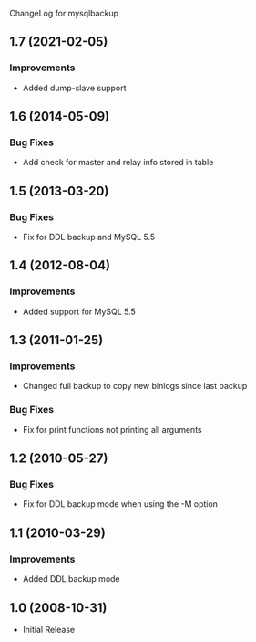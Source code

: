 ChangeLog for mysqlbackup

## 1.7 (2021-02-05)

### Improvements
  * Added dump-slave support

## 1.6 (2014-05-09)

### Bug Fixes

  * Add check for master and relay info stored in table

## 1.5 (2013-03-20)

### Bug Fixes

  * Fix for DDL backup and MySQL 5.5

## 1.4 (2012-08-04)

### Improvements

  * Added support for MySQL 5.5

## 1.3 (2011-01-25)

### Improvements
  * Changed full backup to copy new binlogs since last backup

### Bug Fixes
    
  * Fix for print functions not printing all arguments

## 1.2 (2010-05-27)

### Bug Fixes

  * Fix for DDL backup mode when using the -M option

## 1.1 (2010-03-29)

### Improvements

  * Added DDL backup mode

## 1.0 (2008-10-31)

  * Initial Release